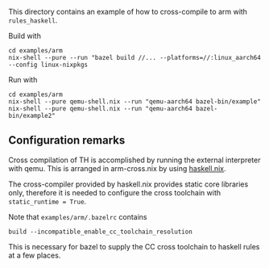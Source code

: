 This directory contains an example of how to cross-compile to arm
with `rules_haskell`.

Build with
```
cd examples/arm
nix-shell --pure --run "bazel build //... --platforms=//:linux_aarch64 --config linux-nixpkgs
```

Run with
```
cd examples/arm
nix-shell --pure qemu-shell.nix --run "qemu-aarch64 bazel-bin/example"
nix-shell --pure qemu-shell.nix --run "qemu-aarch64 bazel-bin/example2"
```

## Configuration remarks

Cross compilation of TH is accomplished by running the external
interpreter with qemu. This is arranged in arm-cross.nix by using
[haskell.nix][haskell-nix].

The cross-compiler provided by haskell.nix provides static core
libraries only, therefore it is needed to configure the cross
toolchain with `static_runtime = True`.

Note that `examples/arm/.bazelrc` contains
```
build --incompatible_enable_cc_toolchain_resolution
```
This is necessary for bazel to supply the CC cross toolchain to haskell
rules at a few places.

[haskell-nix]: https://github.com/input-output-hk/haskell.nix/
